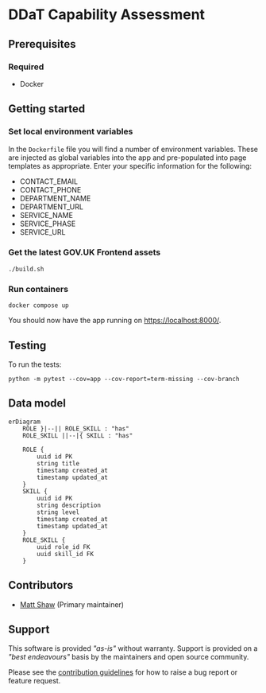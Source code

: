 # DDaT Capability Assessment

## Prerequisites

### Required

- Docker

## Getting started

### Set local environment variables

In the `Dockerfile` file you will find a number of environment variables. These are injected as global variables into the app and pre-populated into page templates as appropriate. Enter your specific information for the following:

- CONTACT_EMAIL
- CONTACT_PHONE
- DEPARTMENT_NAME
- DEPARTMENT_URL
- SERVICE_NAME
- SERVICE_PHASE
- SERVICE_URL

### Get the latest GOV.UK Frontend assets

```shell
./build.sh
```

### Run containers

```shell
docker compose up
```

You should now have the app running on <https://localhost:8000/>.

## Testing

To run the tests:

```shell
python -m pytest --cov=app --cov-report=term-missing --cov-branch
```

## Data model

```mermaid
erDiagram
    ROLE }|--|| ROLE_SKILL : "has"
    ROLE_SKILL ||--|{ SKILL : "has"

    ROLE {
        uuid id PK
        string title
        timestamp created_at
        timestamp updated_at
    }
    SKILL {
        uuid id PK
        string description
        string level
        timestamp created_at
        timestamp updated_at
    }
    ROLE_SKILL {
        uuid role_id FK
        uuid skill_id FK
    }
```

## Contributors

- [Matt Shaw](https://github.com/matthew-shaw) (Primary maintainer)

## Support

This software is provided _"as-is"_ without warranty. Support is provided on a _"best endeavours"_ basis by the maintainers and open source community.

Please see the [contribution guidelines](CONTRIBUTING.md) for how to raise a bug report or feature request.
